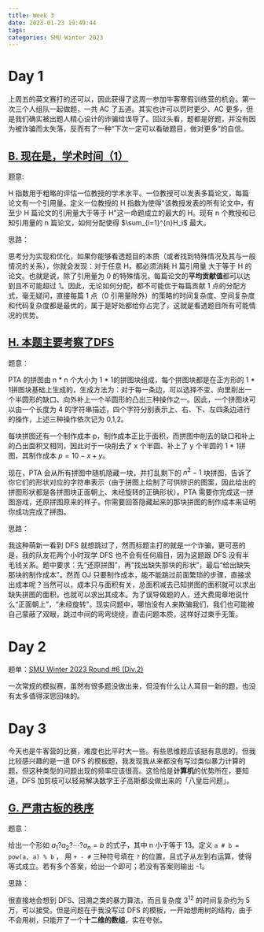 ```yaml
---
title: Week 3
date: 2023-01-23 19:49:44
tags: 
categories: SMU Winter 2023
---
```


# Day 1 

上周五的英文赛打的还可以，因此获得了这周一参加牛客寒假训练营的机会。第一次三个人组队一起做题，一共 AC 了五道。其实也许可以罚时更少、AC 更多，但是我们确实被出题人精心设计的诈骗给误导了。回过头看，题都是好题，并没有因为被诈骗而太失落，反而有了一种“下次一定可以看破题目，做对更多”的自信。<!-- more -->

## [B. 现在是，学术时间（1）](https://ac.nowcoder.com/acm/contest/46800/C) 

题意:

H 指数用于粗略的评估一位教授的学术水平。一位教授可以发表多篇论文，每篇论文有一个引用量。定义一位教授的 H 指数为使得"该教授发表的所有论文中，有至少 H 篇论文的引用量大于等于 H"这一命题成立的最大的 H。现有 n 个教授和已知引用量的 n 篇论文，如何分配使得 $\sum_{i=1}^{n}H_i$ 最大。

思路：

思考分为实现和优化，如果你能够看透题目的本质（或者找到特殊情况及其与一般情况的关系），你就会发现：对于任意 H，都必须消耗 H 篇引用量 大于等于 H 的论文。也就是说，除了引用量为 0 的特殊情况，每篇论文的**平均贡献值**都可以达到且不可能超过 1。因此，无论如何分配，都不可能优于每篇贡献 1 点的分配方式，毫无疑问，直接每篇 1 点（0 引用量除外）的策略的时间复杂度、空间复杂度和代码复杂度都是最优的，属于是好处都给你占完了，这就是看透题目所有可能情况的优势。

## [H. 本题主要考察了DFS](https://ac.nowcoder.com/acm/contest/46800/H) 

题意：

PTA 的拼图由 n * n 个大小为 1 * 1的拼图块组成，每个拼图块都是在正方形的 1 * 1拼图块基础上生成的，生成方法为：对于每一条边，可以选择不变、向里削出一个半圆形的缺口、向外补上一个半圆形的凸出三种操作之一。因此，一个拼图块可以由一个长度为 4 的字符串描述，四个字符分别表示上、右、下、左四条边进行的操作，上述三种操作依次记为 0,1,2。

每块拼图还有一个制作成本 p，制作成本正比于面积，而拼图中削去的缺口和补上的凸出面积又相同，因此对于一块削去了 x 个半圆、补上了 y 个半圆的 1 * 1拼图，其制作成本 $p=10−x+y$。

现在，PTA 会从所有拼图中随机隐藏一块，并打乱剩下的 $n^2-1$ 块拼图，告诉了你它们的形状对应的字符串表示（由于拼图上绘制了可供辨识的图案，因此给出的拼图形状都是各拼图块正面朝上、未经旋转的正确形状）。PTA 需要你完成这一拼图游戏，还原拼图原来的样子。你需要回答隐藏起来的那块拼图的制作成本来证明你成功完成了拼图。

思路：

我这种萌新一看到 DFS 就想跳过了，然而标题主打的就是一个诈骗，更可恶的是，我的队友花两个小时现学 DFS 也不会有任何眉目，因为这题跟 DFS 没有半毛钱关系。题中要求：先“还原拼图”，再“找出缺失那块的形状”，最后“给出缺失那块的制作成本”。然而 OJ 只要制作成本，能不能跳过前面繁琐的步骤，直接求出成本呢？当然可以，成本只与面积有关，总面积减去已知拼图的面积就可以求出缺失拼图的面积，也就可以求出其成本。为了误导做题的人，还大费周章地说什么“正面朝上”，“未经旋转”。现实问题中，哪怕没有人来欺骗我们，我们也可能被自己蒙蔽了双眼，跳过中间的弯弯绕绕，直击问题本质，这样好过束手无策。

# Day 2

题单：[SMU Winter 2023 Round #6 (Div.2)](https://codeforces.com/group/L9GOcnr1dm/contest/422378) 

一次常规的模拟赛，虽然有很多题没做出来，但没有什么让人耳目一新的题，也没有太多值得深思回味的。

# Day 3

今天也是牛客营的比赛，难度也比平时大一些。有些思维题应该挺有意思的，但我比较感兴趣的是一道 DFS 的模板题，我发现我从来都没有写过类似暴力计算的题，但这种类型的问题出现的频率应该很高。这恰恰是**计算机**的优势所在，要知道，DFS 加剪枝可以轻易解决数学王子高斯都没做出来的「八皇后问题」。

## [G. 严肃古板的秩序](https://ac.nowcoder.com/acm/contest/46811/G) 

题意：

给出一个形如 $a_1?a_2?\cdots ?a_n=b$ 的式子，其中 n 小于等于 13。定义 `a # b = pow(a, a) % b​` ， 用 `+ - #` 三种符号填在 `?` 的位置，且式子从左到右运算，使得等式成立。若有多个答案，给出一个即可；若没有答案则输出 -1。

思路：

很直接地会想到 DFS、回溯之类的暴力算法，而且复杂度 $3^{12}$ 的时间复杂约为 5 万，可以接受。但是问题在于我没写过 DFS 的模板，一开始想用树的结构，由于不会用树，只能开了一个**十二维的数组**，实在夸张。